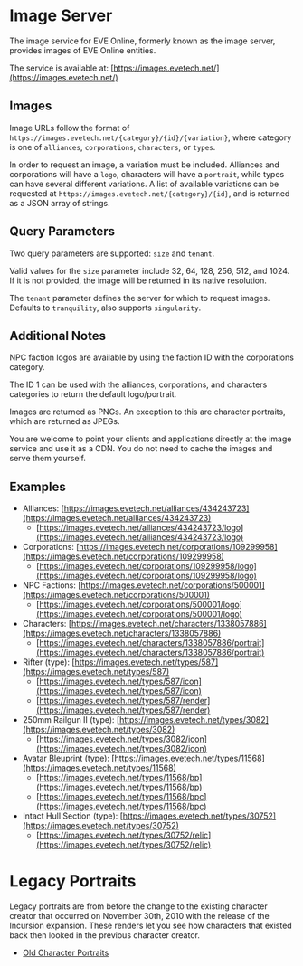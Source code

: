 # Image Server

The image service for EVE Online, formerly known as the image server, provides images of EVE Online entities.

The service is available at: [https://images.evetech.net/](https://images.evetech.net/)

## Images

Image URLs follow the format of `https://images.evetech.net/{category}/{id}/{variation}`, where category is one of `alliances`, `corporations`, `characters`, or `types`.

In order to request an image, a variation must be included. Alliances and corporations will have a `logo`, characters will have a `portrait`, while types can have several different variations. A list of available variations can be requested at `https://images.evetech.net/{category}/{id}`, and is returned as a JSON array of strings.

## Query Parameters

Two query parameters are supported: `size` and `tenant`.

Valid values for the `size` parameter include 32, 64, 128, 256, 512, and 1024. If it is not provided, the image will be returned in its native resolution.

The `tenant` parameter defines the server for which to request images. Defaults to `tranquility`, also supports `singularity`.

## Additional Notes

NPC faction logos are available by using the faction ID with the corporations category.

The ID 1 can be used with the alliances, corporations, and characters categories to return the default logo/portrait.

Images are returned as PNGs. An exception to this are character portraits, which are returned as JPEGs.

You are welcome to point your clients and applications directly at the image service and use it as a CDN. You do not need to cache the images and serve them yourself.

## Examples

- Alliances: [https://images.evetech.net/alliances/434243723](https://images.evetech.net/alliances/434243723)
  - [https://images.evetech.net/alliances/434243723/logo](https://images.evetech.net/alliances/434243723/logo)
- Corporations: [https://images.evetech.net/corporations/109299958](https://images.evetech.net/corporations/109299958)
  - [https://images.evetech.net/corporations/109299958/logo](https://images.evetech.net/corporations/109299958/logo)
- NPC Factions: [https://images.evetech.net/corporations/500001](https://images.evetech.net/corporations/500001)
  - [https://images.evetech.net/corporations/500001/logo](https://images.evetech.net/corporations/500001/logo) 
- Characters: [https://images.evetech.net/characters/1338057886](https://images.evetech.net/characters/1338057886)
  - [https://images.evetech.net/characters/1338057886/portrait](https://images.evetech.net/characters/1338057886/portrait)
- Rifter (type): [https://images.evetech.net/types/587](https://images.evetech.net/types/587)
  - [https://images.evetech.net/types/587/icon](https://images.evetech.net/types/587/icon)
  - [https://images.evetech.net/types/587/render](https://images.evetech.net/types/587/render)
- 250mm Railgun II (type): [https://images.evetech.net/types/3082](https://images.evetech.net/types/3082)
  - [https://images.evetech.net/types/3082/icon](https://images.evetech.net/types/3082/icon)
- Avatar Bleuprint (type): [https://images.evetech.net/types/11568](https://images.evetech.net/types/11568)
  - [https://images.evetech.net/types/11568/bp](https://images.evetech.net/types/11568/bp)
  - [https://images.evetech.net/types/11568/bpc](https://images.evetech.net/types/11568/bpc)
- Intact Hull Section (type): [https://images.evetech.net/types/30752](https://images.evetech.net/types/30752)
  - [https://images.evetech.net/types/30752/relic](https://images.evetech.net/types/30752/relic)

# Legacy Portraits
Legacy portraits are from before the change to the existing character creator that occurred on November 30th, 2010 with the release of the Incursion expansion. These renders let you see how characters that existed back then looked in the previous character creator.

* [Old Character Portraits](http://cdn1.eveonline.com/data/OldCharPortraits_256.zip)
